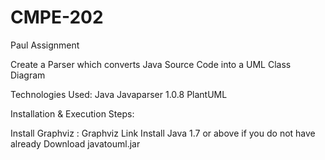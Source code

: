 # CMPE-202
Paul Assignment


Create a Parser which converts Java Source Code into a UML Class Diagram

Technologies Used:
Java
Javaparser 1.0.8
PlantUML

Installation & Execution Steps:

Install Graphviz : Graphviz Link
Install Java 1.7 or above if you do not have already
Download javatouml.jar 
